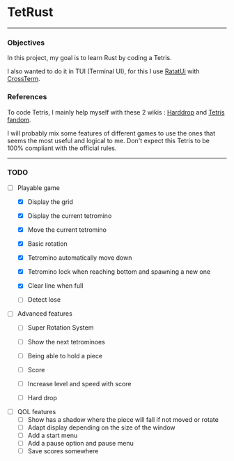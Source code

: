# TetRust

---

### Objectives

In this project, my goal is to learn Rust by coding a Tetris.

I also wanted to do it in TUI (Terminal UI), for this I use [RatatUi](https://ratatui.rs/)
with [CrossTerm](https://github.com/crossterm-rs/crossterm).

### References

To code Tetris, I mainly help myself with these 2 wikis : [Harddrop](https://harddrop.com/wiki/Tetris_Wiki)
and [Tetris fandom](https://tetris.fandom.com/wiki/Tetris_Wiki).

I will probably mix some features of different games to use the ones that seems the most useful and logical to me.
Don't expect this Tetris to be 100% compliant with the official rules.

---

### TODO

- [ ] Playable game
    - [x] Display the grid
    - [x] Display the current tetromino
    - [x] Move the current tetromino
    - [x] Basic rotation
    - [x] Tetromino automatically move down
    - [x] Tetromino lock when reaching bottom and spawning a new one
    - [x] Clear line when full
    - [ ] Detect lose


- [ ] Advanced features
    - [ ] Super Rotation System
    - [ ] Show the next tetrominoes
    - [ ] Being able to hold a piece
    - [ ] Score
    - [ ] Increase level and speed with score
    - [ ] Hard drop


- [ ] QOL features
    - [ ] Show has a shadow where the piece will fall if not moved or rotate
    - [ ] Adapt display depending on the size of the window
    - [ ] Add a start menu
    - [ ] Add a pause option and pause menu
    - [ ] Save scores somewhere
